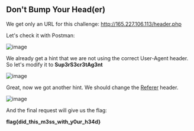 ## Don't Bump Your Head(er)

We get only an URL for this challenge: http://165.227.106.113/header.php

Let's check it with Postman:

![image](https://user-images.githubusercontent.com/18334788/86829390-0553d500-c09d-11ea-9b52-6db4819f48dd.png)

We already get a hint that we are not using the correct User-Agent header. So let's modify it to **Sup3rS3cr3tAg3nt**

![image](https://user-images.githubusercontent.com/18334788/86829721-6a0f2f80-c09d-11ea-8dec-d72f3956e8d5.png)

Great, now we got another hint. We should change the [Referer](https://developer.mozilla.org/en-US/docs/Web/HTTP/Headers/Referer) header.

![image](https://user-images.githubusercontent.com/18334788/86830033-d12ce400-c09d-11ea-9ca6-d151b55725f8.png)

And the final request will give us the flag:

**flag{did_this_m3ss_with_y0ur_h34d}**